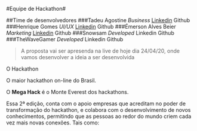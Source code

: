 #Equipe de Hackathon#

##Time de desenvolvedores
###Tadeu Agostine _Business_
[Linkedin](https://www.linkedin.com/in/tadeu-agostini-498826147/)
Github
###Henrique Gomes _UI/UX_
[Linkedin](https://www.linkedin.com/in/henriquegomess/)
Github
###Émerson Alves Beier _Marketing_
[Linkedin](https://www.linkedin.com/in/%C3%A9merson-alves-beier-850364138/)
Github
###Snowsam _Developed_
Linkedin
Github
###TheWaveGamer _Developed_
Linkedin
Github

> A proposta vai ser apresenda na live de hoje dia 24/04/20, onde vamos desenvolver a ideia a ser desenvolvida

O Hackathon

O maior hackathon on-line do Brasil.

O **Mega Hack** é o Monte Everest dos hackathons.

Essa 2ª edição, conta com o apoio empresas que acreditam no poder de transformação do hackathon, e colabora com o desenvolvimento de novos conhecimentos, permitindo que as pessoas ao redor do mundo criem cada vez mais novas conexões. Tais como:
